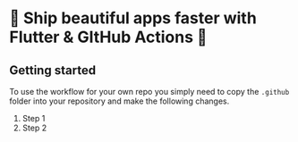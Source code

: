 # 🚀 Ship beautiful apps faster with Flutter & GItHub Actions 🚀
## Getting started
To use the workflow for your own repo you simply need to copy the `.github` folder into your repository and make the following changes.

1. Step 1
1. Step 2